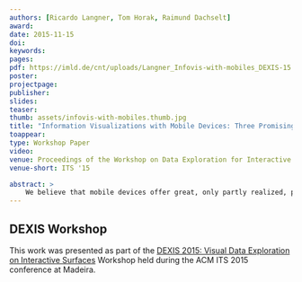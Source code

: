 ```yaml
---
authors: [Ricardo Langner, Tom Horak, Raimund Dachselt]
award:
date: 2015-11-15
doi:
keywords:
pages:
pdf: https://imld.de/cnt/uploads/Langner_Infovis-with-mobiles_DEXIS-15.pdf
poster:
projectpage:
publisher:
slides:
teaser:
thumb: assets/infovis-with-mobiles.thumb.jpg
title: "Information Visualizations with Mobile Devices: Three Promising Aspects"
toappear:
type: Workshop Paper
video:
venue: Proceedings of the Workshop on Data Exploration for Interactive Surfaces (DEXIS 2015)
venue-short: ITS '15

abstract: >
    We believe that mobile devices offer great, only partly realized, potential in the context of both personal and professional information visualization. In this position paper, we outline three important and promising aspects of information visualization with mobile devices: the development of a consistent multi-touch interaction framework that can be applied to a variety of visualization techniques; the combination of common touch input with advanced spatial input techniques; and the usage of the spatial arrangement of multiple, co-located mobile devices. We explore these aspects by highlighting important questions and major challenges. Furthermore, we present several approaches and early concepts which illustrate our ongoing investigations in this field of research.
---
```


## DEXIS Workshop
This work was presented as part of the [DEXIS 2015: Visual Data Exploration on Interactive Surfaces](https://dl.acm.org/citation.cfm?id=2817721.2835068) Workshop held during the ACM ITS 2015 conference at Madeira.